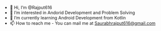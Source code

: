 - 👋 Hi, I’m @Rajput616
- 👀 I’m interested in Andorid Development and Problem Solving
- 🌱 I’m currently learning Android Development from Kotlin
- 📫 How to reach me - You can mail me at Saurabhrajput616@gmail.com

<!---
Rajput616/Rajput616 is a ✨ special ✨ repository because its `README.md` (this file) appears on your GitHub profile.
You can click the Preview link to take a look at your changes.
--->

